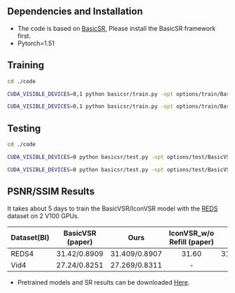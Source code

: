##  Dependencies and Installation
- The code is based on [BasicSR](https://github.com/xinntao/BasicSR), Please install the BasicSR framework first.
- Pytorch=1.51

##  Training
```bash
cd ./code

CUDA_VISIBLE_DEVICES=0,1 python basicsr/train.py -opt options/train/BasicVSR/train_BasicVSR.yml

CUDA_VISIBLE_DEVICES=0,1 python basicsr/train.py -opt options/train/BasicVSR/train_IconVSR.yml
```
## Testing
```bash
cd ./code

CUDA_VISIBLE_DEVICES=0 python basicsr/test.py -opt options/test/BasicVSR/test_BasicVSR_REDS.yml

CUDA_VISIBLE_DEVICES=0 python basicsr/test.py -opt options/test/BasicVSR/test_BasicVSR_Vid4.yml
```

## PSNR/SSIM Results
It takes about 5 days to train the BasicVSR/IconVSR model with the [REDS](https://seungjunnah.github.io/Datasets/reds) dataset on 2 V100 GPUs.

| Dataset(BI) | BasicVSR (paper) | Ours |IconVSR_w/o Refill (paper) | Ours |
| :----- | :-----: | :-----: | :-----: | :-----: | 
| REDS4 | 31.42/0.8909 | 31.409/0.8907| 31.60 | 31.6026 |
| Vid4 | 27.24/0.8251 |27.269/0.8311| - | - |

- Pretrained models and SR results can be downloaded [Here](https://drive.google.com/file/d/1zE_EJ9S67GSL_FcaaeOZTfZdHyofoZzY/view?usp=sharing).
